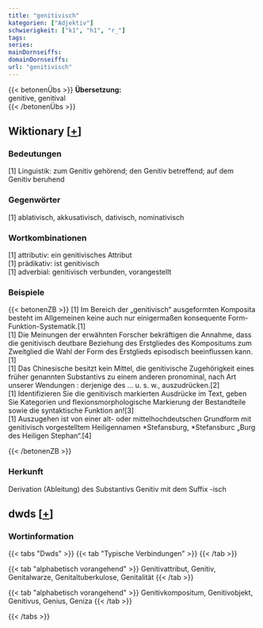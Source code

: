 ```yaml
---
title: "genitivisch"
kategorien: ["Adjektiv"]
schwierigkeit: ["k1", "h1", "r_"]
tags:
series:
mainDornseiffs:
domainDornseiffs:
url: "genitivisch"
---
```


{{< betonenÜbs >}}
**Übersetzung:**  
genitive, genitival  
{{< /betonenÜbs >}}

## Wiktionary [[+](https://de.wiktionary.org/wiki/genitivisch)]

### Bedeutungen
[1] Linguistik: zum Genitiv gehörend; den Genitiv betreffend; auf dem Genitiv beruhend  

### Gegenwörter
[1] ablativisch, akkusativisch, dativisch, nominativisch  

### Wortkombinationen
[1] attributiv: ein genitivisches Attribut  
[1] prädikativ: ist genitivisch  
[1] adverbial: genitivisch verbunden, vorangestellt  

### Beispiele
{{< betonenZB >}}
[1] Im Bereich der „genitivisch“ ausgeformten Komposita besteht im Allgemeinen keine auch nur einigermaßen konsequente Form-Funktion-Systematik.[1]  
[1] Die Meinungen der erwähnten Forscher bekräftigen die Annahme, dass die genitivisch deutbare Beziehung des Erstgliedes des Kompositums zum Zweitglied die Wahl der Form des Erstglieds episodisch beeinflussen kann.[1]  
[1] Das Chinesische besitzt kein Mittel, die genitivische Zugehörigkeit eines früher genannten Substantivs zu einem anderen pronominal, nach Art unserer Wendungen : derjenige des … u. s. w., auszudrücken.[2]  
[1] Identifizieren Sie die genitivisch markierten Ausdrücke im Text, geben Sie Kategorien und flexionsmorphologische Markierung der Bestandteile sowie die syntaktische Funktion an![3]  
[1] Auszugehen ist von einer alt- oder mittelhochdeutschen Grundform mit genitivisch vorgestelltem Heiligennamen *Stefansburg, *Stefansburc „Burg des Heiligen Stephan“.[4]  

{{< /betonenZB >}}
### Herkunft
Derivation (Ableitung) des Substantivs Genitiv mit dem Suffix -isch  



## dwds [[+](https://www.dwds.de/wb/genitivisch)]

### Wortinformation
{{< tabs "Dwds" >}}
{{< tab "Typische Verbindungen" >}}
{{< /tab >}}

{{< tab "alphabetisch vorangehend" >}}
Genitivattribut, Genitiv, Genitalwarze, Genitaltuberkulose, Genitalität
{{< /tab >}}

{{< tab "alphabetisch vorangehend" >}}
Genitivkompositum, Genitivobjekt, Genitivus, Genius, Geniza
{{< /tab >}}

{{< /tabs >}}

